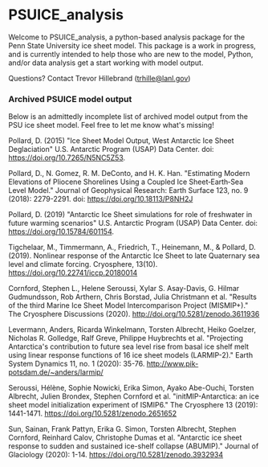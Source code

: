 # PSUICE_analysis
Welcome to PSUICE_analysis, a python-based analysis package for the Penn State University ice sheet model. This package is a work in progress, and is currently intended to help those who are new to the model, Python, and/or data analysis get a start working with model output.

Questions? Contact Trevor Hillebrand (trhille@lanl.gov)

### Archived PSUICE model output
Below is an admittedly incomplete list of archived model output from the PSU ice sheet model. Feel free to let me know what's missing!

Pollard, D. (2015) "Ice Sheet Model Output, West Antarctic Ice Sheet Deglaciation" U.S. Antarctic Program (USAP) Data Center. doi: https://doi.org/10.7265/N5NC5Z53. 

Pollard, D., N. Gomez, R. M. DeConto, and H. K. Han. "Estimating Modern Elevations of Pliocene Shorelines Using a Coupled Ice Sheet‐Earth‐Sea Level Model." Journal of Geophysical Research: Earth Surface 123, no. 9 (2018): 2279-2291. doi: https://doi.org/10.18113/P8NH2J
       
Pollard, D. (2019) "Antarctic Ice Sheet simulations for role of freshwater in future warming scenarios" U.S. Antarctic Program (USAP) Data Center. doi: https://doi.org/10.15784/601154. 

Tigchelaar, M., Timmermann, A., Friedrich, T., Heinemann, M., & Pollard, D. (2019). Nonlinear response of the Antarctic Ice Sheet to late Quaternary sea level and climate forcing. Cryosphere, 13(10). https://doi.org/10.22741/iccp.20180014

Cornford, Stephen L., Helene Seroussi, Xylar S. Asay-Davis, G. Hilmar Gudmundsson, Rob Arthern, Chris Borstad, Julia Christmann et al. "Results of the third Marine Ice Sheet Model Intercomparison Project (MISMIP+)." The Cryosphere Discussions (2020). http://doi.org/10.5281/zenodo.3611936
 
Levermann, Anders, Ricarda Winkelmann, Torsten Albrecht, Heiko Goelzer, Nicholas R. Golledge, Ralf Greve, Philippe Huybrechts et al. "Projecting Antarctica's contribution to future sea level rise from basal ice shelf melt using linear response functions of 16 ice sheet models (LARMIP-2)." Earth System Dynamics 11, no. 1 (2020): 35-76. http://www.pik-potsdam.de/~anders/larmip/

Seroussi, Hélène, Sophie Nowicki, Erika Simon, Ayako Abe-Ouchi, Torsten Albrecht, Julien Brondex, Stephen Cornford et al. "initMIP-Antarctica: an ice sheet model initialization experiment of ISMIP6." The Cryosphere 13 (2019): 1441-1471. https://doi.org/10.5281/zenodo.2651652

Sun, Sainan, Frank Pattyn, Erika G. Simon, Torsten Albrecht, Stephen Cornford, Reinhard Calov, Christophe Dumas et al. "Antarctic ice sheet response to sudden and sustained ice-shelf collapse (ABUMIP)." Journal of Glaciology (2020): 1-14. https://doi.org/10.5281/zenodo.3932934
